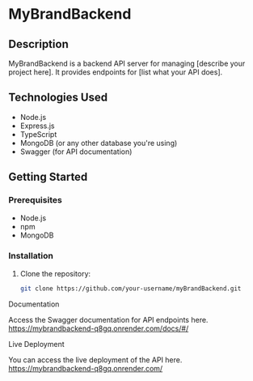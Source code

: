 # MyBrandBackend

## Description

MyBrandBackend is a backend API server for managing [describe your project here]. It provides endpoints for [list what your API does].


## Technologies Used

- Node.js
- Express.js
- TypeScript
- MongoDB (or any other database you're using)
- Swagger (for API documentation)

## Getting Started

### Prerequisites

- Node.js 
- npm 
- MongoDB 

### Installation

1. Clone the repository:

   ```bash
   git clone https://github.com/your-username/myBrandBackend.git

Documentation

Access the Swagger documentation for API endpoints here. https://mybrandbackend-q8gq.onrender.com/docs/#/

Live Deployment

You can access the live deployment of the API here. https://mybrandbackend-q8gq.onrender.com/